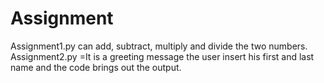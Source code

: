 # Assignment
Assignment1.py can add, subtract, multiply and divide the two numbers.
Assignment2.py =It is a greeting message the user insert his first and last name and the code brings out the output.
